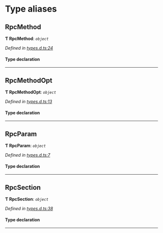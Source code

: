 

# Type aliases

<a id="rpcmethod"></a>

##  RpcMethod

**Ƭ RpcMethod**: *`object`*

*Defined in [types.d.ts:24](https://github.com/polkadot-js/api/blob/bba764b/packages/type-jsonrpc/src/types.d.ts#L24)*

#### Type declaration

___
<a id="rpcmethodopt"></a>

##  RpcMethodOpt

**Ƭ RpcMethodOpt**: *`object`*

*Defined in [types.d.ts:13](https://github.com/polkadot-js/api/blob/bba764b/packages/type-jsonrpc/src/types.d.ts#L13)*

#### Type declaration

___
<a id="rpcparam"></a>

##  RpcParam

**Ƭ RpcParam**: *`object`*

*Defined in [types.d.ts:7](https://github.com/polkadot-js/api/blob/bba764b/packages/type-jsonrpc/src/types.d.ts#L7)*

#### Type declaration

___
<a id="rpcsection"></a>

##  RpcSection

**Ƭ RpcSection**: *`object`*

*Defined in [types.d.ts:38](https://github.com/polkadot-js/api/blob/bba764b/packages/type-jsonrpc/src/types.d.ts#L38)*

#### Type declaration

___

